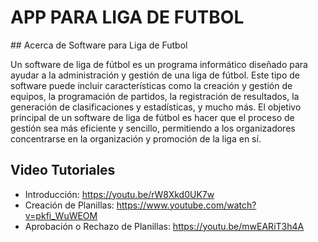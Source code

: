<h1>APP PARA LIGA DE FUTBOL</h1>
## Acerca de Software para Liga de Futbol

Un software de liga de fútbol es un programa informático diseñado para ayudar a la administración y gestión de una liga de fútbol. Este tipo de software puede incluir características como la creación y gestión de equipos, la programación de partidos, la registración de resultados, la generación de clasificaciones y estadísticas, y mucho más. El objetivo principal de un software de liga de fútbol es hacer que el proceso de gestión sea más eficiente y sencillo, permitiendo a los organizadores concentrarse en la organización y promoción de la liga en sí.

## Video Tutoriales

- Introducción: https://youtu.be/rW8Xkd0UK7w
- Creación de Planillas: https://www.youtube.com/watch?v=pkfi_WuWEOM
- Aprobación o Rechazo de Planillas: https://youtu.be/mwEARiT3h4A
